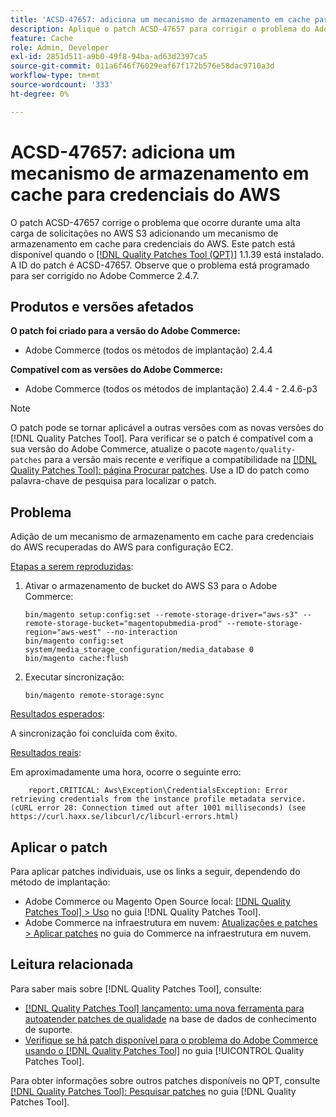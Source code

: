 ```yaml
---
title: 'ACSD-47657: adiciona um mecanismo de armazenamento em cache para credenciais do AWS'
description: Aplique o patch ACSD-47657 para corrigir o problema do Adobe Commerce que ocorre durante uma alta carga de solicitações ao AWS S3, adicionando um mecanismo de armazenamento em cache para credenciais do AWS.
feature: Cache
role: Admin, Developer
exl-id: 2851d511-a9b0-49f8-94ba-ad63d2397ca5
source-git-commit: 011a6f46f76029eaf67f172b576e58dac9710a3d
workflow-type: tm+mt
source-wordcount: '333'
ht-degree: 0%

---
```


# ACSD-47657: adiciona um mecanismo de armazenamento em cache para credenciais do AWS

O patch ACSD-47657 corrige o problema que ocorre durante uma alta carga de solicitações no AWS S3 adicionando um mecanismo de armazenamento em cache para credenciais do AWS. Este patch está disponível quando o [[!DNL Quality Patches Tool (QPT)]](https://experienceleague.adobe.com/en/docs/commerce-operations/tools/quality-patches-tool/quality-patches-tool-to-self-serve-quality-patches) 1.1.39 está instalado. A ID do patch é ACSD-47657. Observe que o problema está programado para ser corrigido no Adobe Commerce 2.4.7.

## Produtos e versões afetados

**O patch foi criado para a versão do Adobe Commerce:**

* Adobe Commerce (todos os métodos de implantação) 2.4.4

**Compatível com as versões do Adobe Commerce:**

* Adobe Commerce (todos os métodos de implantação) 2.4.4 - 2.4.6-p3

>[!NOTE]
>
>O patch pode se tornar aplicável a outras versões com as novas versões do [!DNL Quality Patches Tool]. Para verificar se o patch é compatível com a sua versão do Adobe Commerce, atualize o pacote `magento/quality-patches` para a versão mais recente e verifique a compatibilidade na [[!DNL Quality Patches Tool]: página Procurar patches](https://experienceleague.adobe.com/tools/commerce-quality-patches/index.html). Use a ID do patch como palavra-chave de pesquisa para localizar o patch.

## Problema

Adição de um mecanismo de armazenamento em cache para credenciais do AWS recuperadas do AWS para configuração EC2.

<u>Etapas a serem reproduzidas</u>:

1. Ativar o armazenamento de bucket do AWS S3 para o Adobe Commerce:

   ```
   bin/magento setup:config:set --remote-storage-driver="aws-s3" --remote-storage-bucket="magentopubmedia-prod" --remote-storage-region="aws-west" --no-interaction
   bin/magento config:set 
   system/media_storage_configuration/media_database 0 
   bin/magento cache:flush
   ```

1. Executar sincronização:

   ```
   bin/magento remote-storage:sync
   ```

<u>Resultados esperados</u>:

A sincronização foi concluída com êxito.

<u>Resultados reais</u>:

Em aproximadamente uma hora, ocorre o seguinte erro:

```
    report.CRITICAL: Aws\Exception\CredentialsException: Error retrieving credentials from the instance profile metadata service. (cURL error 28: Connection timed out after 1001 milliseconds) (see https://curl.haxx.se/libcurl/c/libcurl-errors.html) 
```

## Aplicar o patch

Para aplicar patches individuais, use os links a seguir, dependendo do método de implantação:

* Adobe Commerce ou Magento Open Source local: [[!DNL Quality Patches Tool] > Uso](/help/tools/quality-patches-tool/usage.md) no guia [!DNL Quality Patches Tool].
* Adobe Commerce na infraestrutura em nuvem: [Atualizações e patches > Aplicar patches](https://experienceleague.adobe.com/docs/commerce-cloud-service/user-guide/develop/upgrade/apply-patches.html) no guia do Commerce na infraestrutura em nuvem.

## Leitura relacionada

Para saber mais sobre [!DNL Quality Patches Tool], consulte:

* [[!DNL Quality Patches Tool] lançamento: uma nova ferramenta para autoatender patches de qualidade](https://experienceleague.adobe.com/en/docs/commerce-operations/tools/quality-patches-tool/quality-patches-tool-to-self-serve-quality-patches) na base de dados de conhecimento de suporte.
* [Verifique se há patch disponível para o problema do Adobe Commerce usando o  [!DNL Quality Patches Tool]](/help/tools/quality-patches-tool/patches-available-in-qpt/check-patch-for-magento-issue-with-magento-quality-patches.md) no guia [!UICONTROL Quality Patches Tool].


Para obter informações sobre outros patches disponíveis no QPT, consulte [[!DNL Quality Patches Tool]: Pesquisar patches](https://experienceleague.adobe.com/tools/commerce-quality-patches/index.html) no guia [!DNL Quality Patches Tool].
